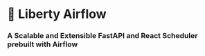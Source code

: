 # 📖 Liberty Airflow
### A Scalable and Extensible FastAPI and React Scheduler prebuilt with Airflow




